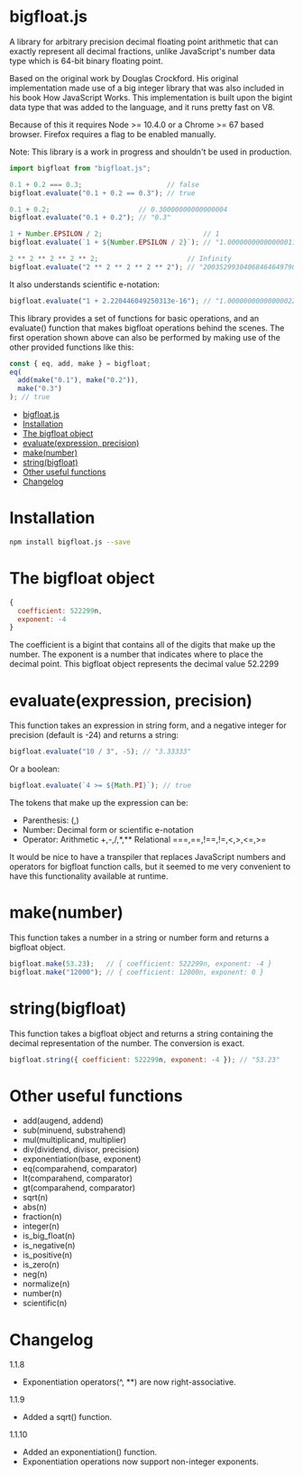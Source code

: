 # bigfloat.js
A library for arbitrary precision decimal floating point arithmetic that can exactly represent all decimal fractions,
unlike JavaScript's number data type which is 64-bit binary floating point.

Based on the original work by Douglas Crockford.
His original implementation made use of a big integer library that was also included in his book How JavaScript Works.
This implementation is built upon the bigint data type that was added to the language, and it runs pretty fast on V8.

Because of this it requires Node >= 10.4.0 or a Chrome >= 67 based browser. Firefox requires a flag to be enabled manually.

Note: This library is a work in progress and shouldn't be used in production.

```javascript
import bigfloat from "bigfloat.js";

0.1 + 0.2 === 0.3;                     // false
bigfloat.evaluate("0.1 + 0.2 == 0.3"); // true

0.1 + 0.2;                      // 0.30000000000000004
bigfloat.evaluate("0.1 + 0.2"); // "0.3"

1 + Number.EPSILON / 2;                         // 1
bigfloat.evaluate(`1 + ${Number.EPSILON / 2}`); // "1.00000000000000011102230246251565"

2 ** 2 ** 2 ** 2 ** 2;                      // Infinity
bigfloat.evaluate("2 ** 2 ** 2 ** 2 ** 2"); // "2003529930406846464979072351560255750447825475569751...(More than 19 thousand digits)
```

It also understands scientific e-notation:
```javascript
bigfloat.evaluate("1 + 2.220446049250313e-16"); // "1.0000000000000002220446049250313"
```
This library provides a set of functions for basic operations, and an evaluate() function that makes bigfloat operations behind the scenes. The first operation shown above can also be performed by making use of the other provided functions like this:
```javascript
const { eq, add, make } = bigfloat;
eq(
  add(make("0.1"), make("0.2")),
  make("0.3")
); // true
```
- [bigfloat.js](#bigfloatjs)
- [Installation](#installation)
- [The bigfloat object](#the-bigfloat-object)
- [evaluate(expression, precision)](#evaluateexpression-precision)
- [make(number)](#makenumber)
- [string(bigfloat)](#stringbigfloat)
- [Other useful functions](#other-useful-functions)
- [Changelog](#changelog)

# Installation
```bash
npm install bigfloat.js --save
```

# The bigfloat object
```javascript
{
  coefficient: 522299n,
  exponent: -4
}
```
The coefficient is a bigint that contains all of the digits that make up the number.
The exponent is a number that indicates where to place the decimal point.
This bigfloat object represents the decimal value 52.2299

# evaluate(expression, precision)
This function takes an expression in string form, and a negative integer for precision (default is -24) and returns a string:
```javascript
bigfloat.evaluate("10 / 3", -5); // "3.33333"
```

Or a boolean:
```javascript
bigfloat.evaluate(`4 >= ${Math.PI}`); // true
```

The tokens that make up the expression can be:
- Parenthesis: (,)
- Number: Decimal form or scientific e-notation
- Operator: Arithmetic +,-,/,*,** Relational ===,==,!==,!=,<,>,<=,>=


It would be nice to have a transpiler that replaces JavaScript numbers and operators for bigfloat function calls, but it seemed to me very convenient to have this functionality available at runtime.

# make(number)
This function takes a number in a string or number form and returns a bigfloat object.
```javascript
bigfloat.make(53.23);   // { coefficient: 522299n, exponent: -4 }
bigfloat.make("12000"); // { coefficient: 12000n, exponent: 0 }
```

# string(bigfloat)
This function takes a bigfloat object and returns a string containing the decimal representation of the number. The conversion is exact.
```javascript
bigfloat.string({ coefficient: 522299n, exponent: -4 }); // "53.23"
```

# Other useful functions
- add(augend, addend)
- sub(minuend, substrahend)
- mul(multiplicand, multiplier)
- div(dividend, divisor, precision)
- exponentiation(base, exponent)
- eq(comparahend, comparator)
- lt(comparahend, comparator)
- gt(comparahend, comparator)
- sqrt(n)
- abs(n)
- fraction(n)
- integer(n)
- is_big_float(n)
- is_negative(n)
- is_positive(n)
- is_zero(n)
- neg(n)
- normalize(n)
- number(n)
- scientific(n)


# Changelog
1.1.8
- Exponentiation operators(^, **) are now right-associative.

1.1.9
- Added a sqrt() function.

1.1.10
- Added an exponentiation() function.
- Exponentiation operations now support non-integer exponents.
